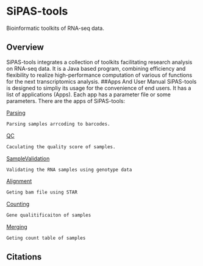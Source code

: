 # SiPAS-tools
Bioinformatic toolkits of RNA-seq data.

## Overview
SiPAS-tools integrates a collection of toolkits facilitating research analysis on RNA-seq data. It is a Java based program, combining efficiency and flexibility to realize high-performance computation of various of functions for the next transcriptomics analysis.
##Apps And User Manual
SiPAS-tools is designed to simpliy its usage for the convenience of end users. It has a list of applications (Apps). Each app has a parameter file or some parameters. There are the apps of SiPAS-tools:

[Parsing](https://github.com/PlantGeneticsLab/SiPAS-tools/wiki/Parsing)
```sh
Parsing samples arrcoding to barcodes.
```
[QC](https://github.com/PlantGeneticsLab/SiPAS-tools/wiki/QC)
```sh
Caculating the quality score of samples.
```
[SampleValidation](https://github.com/PlantGeneticsLab/SiPAS-tools/wiki/SampleValidation)
```sh
Validating the RNA samples using genotype data
```
[Alignment](https://github.com/PlantGeneticsLab/SiPAS-tools/wiki/Alignment)
```sh
Geting bam file using STAR
```
[Counting](https://github.com/PlantGeneticsLab/SiPAS-tools/wiki/Counting)
```sh
Gene qualitificaiton of samples
```
[Merging](https://github.com/PlantGeneticsLab/SiPAS-tools/wiki/Merging)
```sh
Geting count table of samples
```

## Citations




